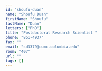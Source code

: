 ```yaml
---
id: "shoufu-duan"
name: "Shoufu Duan"
firstName: "Shoufu"
lastName: "Duan"
letters: ["PhD"]
title: "Postdoctoral Research Scientist "
phone: "851-4937"
fax: ""
email: "sd3379@cumc.columbia.edu"
room: "407"
url: ""
tags: []
---
```

